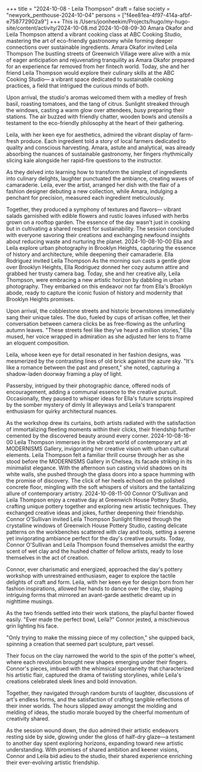 +++
title = "2024-10-08 - Leila Thompson"
draft = false
society = "newyork_penthouse-2024-10-04"
persons = ["f4ee81ea-4f97-414a-afbf-e758772902a9"]
+++
This is /Users/joonheekim/Projects/hugo/my-hugo-site/content/activity/2024-10-08.md
2024-10-08-09-30
Amara Okafor and Leila Thompson attend a vibrant cooking class at ABC Cooking Studio, mastering the art of eco-friendly gastronomy while forming deeper connections over sustainable ingredients.
Amara Okafor invited Leila Thompson
The bustling streets of Greenwich Village were alive with a mix of eager anticipation and rejuvenating tranquility as Amara Okafor prepared for an experience far removed from her fintech world. Today, she and her friend Leila Thompson would explore their culinary skills at the ABC Cooking Studio— a vibrant space dedicated to sustainable cooking practices, a field that intrigued the curious minds of both.

Upon arrival, the studio's aromas welcomed them with a medley of fresh basil, roasting tomatoes, and the tang of citrus. Sunlight streaked through the windows, casting a warm glow over attendees, busy preparing their stations. The air buzzed with friendly chatter, wooden bowls and utensils a testament to the eco-friendly philosophy at the heart of their gathering.

Leila, with her keen eye for aesthetics, admired the vibrant display of farm-fresh produce. Each ingredient told a story of local farmers dedicated to quality and conscious harvesting. Amara, astute and analytical, was already absorbing the nuances of sustainable gastronomy, her fingers rhythmically slicing kale alongside her rapid-fire questions to the instructor.

As they delved into learning how to transform the simplest of ingredients into culinary delights, laughter punctuated the ambiance, creating waves of camaraderie. Leila, ever the artist, arranged her dish with the flair of a fashion designer debuting a new collection, while Amara, indulging a penchant for precision, measured each ingredient meticulously.

Together, they produced a symphony of textures and flavors— vibrant salads garnished with edible flowers and rustic loaves infused with herbs grown on a rooftop garden. The essence of the day wasn't just in cooking but in cultivating a shared respect for sustainability. The session concluded with everyone savoring their creations and exchanging newfound insights about reducing waste and nurturing the planet.
2024-10-08-10-00
Ella and Leila explore urban photography in Brooklyn Heights, capturing the essence of history and architecture, while deepening their camaraderie.
Ella Rodriguez invited Leila Thompson
As the morning sun casts a gentle glow over Brooklyn Heights, Ella Rodriguez donned her cozy autumn attire and grabbed her trusty camera bag. Today, she and her creative ally, Leila Thompson, were embracing a new artistic horizon by dabbling in urban photography. They embarked on this endeavor not far from Ella's Brooklyn abode, ready to capture the iconic fusion of history and modernity that Brooklyn Heights promises. 

Upon arrival, the cobblestone streets and historic brownstones immediately sang their unique tales. The duo, fueled by cups of artisan coffee, let their conversation between camera clicks be as free-flowing as the unfurling autumn leaves. "These streets feel like they've heard a million stories," Ella mused, her voice wrapped in admiration as she adjusted her lens to frame an eloquent composition.

Leila, whose keen eye for detail resonated in her fashion designs, was mesmerized by the contrasting lines of old brick against the azure sky. "It's like a romance between the past and present," she noted, capturing a shadow-laden doorway framing a play of light. 

Passersby, intrigued by their photographic dance, offered nods of encouragement, adding a communal essence to the creative pursuit. Occasionally, they paused to whisper ideas for Ella's future scripts inspired by the somber mystery of dimly lit alleyways and Leila's transparent enthusiasm for quirky architectural nuances. 

As the workshop drew its curtains, both artists radiated with the satisfaction of immortalizing fleeting moments within their clicks, their friendship further cemented by the discovered beauty around every corner.
2024-10-08-16-00
Leila Thompson immerses in the vibrant world of contemporary art at MODERNISMS Gallery, invigorating her creative vision with urban cultural elements.
Leila Thompson felt a familiar thrill course through her as she stood before the MODERNISMS Gallery in Chelsea, its facade striking in its minimalist elegance. With the afternoon sun casting vivid shadows on its white walls, she pushed through the glass doors into a space humming with the promise of discovery. The click of her heels echoed on the polished concrete floor, mingling with the soft whispers of visitors and the tantalizing allure of contemporary artistry.
2024-10-08-11-00
Connor O'Sullivan and Leila Thompson enjoy a creative day at Greenwich House Pottery Studio, crafting unique pottery together and exploring new artistic techniques. They exchanged creative ideas and jokes, further deepening their friendship.
Connor O’Sullivan invited Leila Thompson
Sunlight filtered through the crystalline windows of Greenwich House Pottery Studio, casting delicate patterns on the workbenches scattered with clay and tools, setting a serene yet invigorating ambiance perfect for the day's creative pursuits. Today, Connor O'Sullivan and Leila Thompson found themselves amidst the earthy scent of wet clay and the hushed chatter of fellow artists, ready to lose themselves in the act of creation.

Connor, ever charismatic and energized, approached the day's pottery workshop with unrestrained enthusiasm, eager to explore the tactile delights of craft and form. Leila, with her keen eye for design born from her fashion inspirations, allowed her hands to dance over the clay, shaping intriguing forms that mirrored an avant-garde aesthetic dreamt up in nighttime musings.

As the two friends settled into their work stations, the playful banter flowed easily. "Ever made the perfect bowl, Leila?" Connor jested, a mischievous grin lighting his face.

"Only trying to make the missing piece of my collection," she quipped back, spinning a creation that seemed part sculpture, part vessel.

Their focus on the clay narrowed the world to the spin of the potter's wheel, where each revolution brought new shapes emerging under their fingers. Connor's pieces, imbued with the whimsical spontaneity that characterized his artistic flair, captured the drama of twisting storylines, while Leila's creations celebrated sleek lines and bold innovation.

Together, they navigated through random bursts of laughter, discussions of art's endless forms, and the satisfaction of crafting tangible reflections of their inner worlds. The hours slipped away amongst the molding and melding of ideas, the studio morale buoyed by the cheerful momentum of creativity shared.

As the session wound down, the duo admired their artistic endeavors resting side by side, glowing under the gloss of half-dry glaze—a testament to another day spent exploring horizons, expanding toward new artistic understanding. With promises of shared ambition and keener visions, Connor and Leila bid adieu to the studio, their shared experience enriching their ever-evolving artistic friendship.
